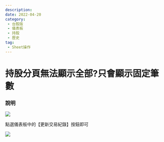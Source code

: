 ```yaml
---
description:
date: 2022-04-20
category:
 - 台股版
 - 儀表板
 - 持股
 - 歷史
tag:
 - Sheet操作
---
```


# 持股分頁無法顯示全部?只會顯示固定筆數

  
### 說明

  ![](https://lazypisces.notion.site/image/https%3A%2F%2Fs3-us-west-2.amazonaws.com%2Fsecure.notion-static.com%2F799d430c-3a07-4a3c-b6a7-10ed893de270%2F2123.jpg?table=block&id=659bb3be-cf37-4ac0-9031-69e3dc7c486f&spaceId=837fd17c-118b-4b8e-8fd8-32c5ee1c205d&width=1670&userId=&cache=v2)
  
  點選儀表板中的【更新交易紀錄】按鈕即可

  ![](https://lazypisces.notion.site/image/https%3A%2F%2Fs3-us-west-2.amazonaws.com%2Fsecure.notion-static.com%2F4486871c-d4d4-4d8e-8955-8230b83b9c0f%2F2.jpg?table=block&id=5b939783-bf10-4b70-920a-b55aba3ccddd&spaceId=837fd17c-118b-4b8e-8fd8-32c5ee1c205d&width=410&userId=&cache=v2)
